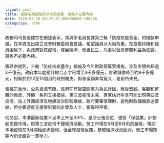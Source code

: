 ```yaml
---
layout: post
title: 張建宗期望議員以大局為重　避免不必要內耗
date: 2020-09-20 09:37:37.000000000 +08:00
categories: rthk
---
```


政務司司長張建宗在網誌表示，將與多名局長就第三輪「防疫抗疫基金」的撥款申請，在本周五出席立法會財務委員會會議，希望議員以大局為重，在疫情持續和經濟困局下，與政府對抗疫情，發展經濟，改善民生，凡事以社會整體利益為依歸，避免不必要內耗。

張建宗提到，三輪「防疫抗疫基金」措施及今年財政預算案措施，涉及金額共超過3千億元，政府本年度預計綜合赤字已增至3千多億元，財政儲備降至約8千多億元，相等於約12至13個月的政府開支，財赤金額非常龐大，是前所未見。

張建宗表示，公共資源有限，政府在有限空間盡力為民紓困，應從宏觀、客觀和整體的角度，評價一系列支援措施。第三波疫情未完，專家估計冬季可能出現第四波疫情，加上外圍經濟及地緣政治形勢嚴峻，政府要審慎理財，避免財政儲備急速萎縮，但亦要適度支援受影響的企業及人士，要取得平衡。

他又說，本港最新就業不足率上升至3.8%，是沙士後高位，儘管「保就業」計劃起支援作用，但第三波疫情干擾經濟活動，勞工市場在6月至8月仍然嚴峻，預期本地疫情在9月開始逐步緩和，但全球疫情反覆，整體經濟狀況疲弱，勞工市場短期內仍會面對一定壓力。
